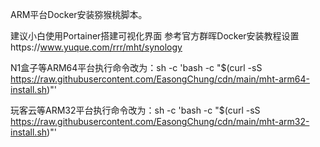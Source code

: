 ARM平台Docker安装猕猴桃脚本。

建议小白使用Portainer搭建可视化界面
参考官方群晖Docker安装教程设置https://www.yuque.com/rrr/mht/synology

N1盒子等ARM64平台执行命令改为：sh -c 'bash -c "$(curl -sS https://raw.githubusercontent.com/EasongChung/cdn/main/mht-arm64-install.sh)"'

玩客云等ARM32平台执行命令改为：sh -c 'bash -c "$(curl -sS https://raw.githubusercontent.com/EasongChung/cdn/main/mht-arm32-install.sh)"'
